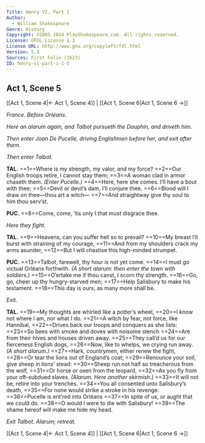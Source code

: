 ```yaml
---
Title: Henry VI, Part 1
Author: 
  - William Shakespeare
Genre: History
Copyright: ©2005-2024 PlayShakespeare.com. All rights reserved.
License: GFDL License 1.3
License URL: http://www.gnu.org/copyleft/fdl.html
Version: 5.3
Sources: First Folio (1623)
ID: henry-vi-part-i-1-5
---
```


## Act 1, Scene 5
[[Act 1, Scene 4|← Act 1, Scene 4]] | [[Act 1, Scene 6|Act 1, Scene 6 →]]

*France. Before Orléans.*

*Here an alarum again, and Talbot pursueth the Dauphin, and driveth him.*

*Then enter Joan De Pucelle, driving Englishmen before her, and exit after them.*

*Then enter Talbot.*

**TAL.**
==1==Where is my strength, my valor, and my force?
==2==Our English troops retire, I cannot stay them;
==3==A woman clad in armor chaseth them.
*(Enter Pucelle.)*
==4==Here, here she comes. I’ll have a bout with thee;
==5==Devil or devil’s dam, I’ll conjure thee.
==6==Blood will I draw on thee—thou art a witch⁠—
==7==And straightway give thy soul to him thou serv’st.

**PUC.**
==8==Come, come, ’tis only I that must disgrace thee.

*Here they fight.*

**TAL.**
==9==Heavens, can you suffer hell so to prevail?
==10==My breast I’ll burst with straining of my courage,
==11==And from my shoulders crack my arms asunder,
==12==But I will chastise this high-minded strumpet.

**PUC.**
==13==Talbot, farewell, thy hour is not yet come.
==14==I must go victual Orléans forthwith.
*(A short alarum: then enter the town with soldiers.)*
==15==O’ertake me if thou canst, I scorn thy strength.
==16==Go, go, cheer up thy hungry-starved men;
==17==Help Salisbury to make his testament.
==18==This day is ours, as many more shall be.

*Exit.*

**TAL.**
==19==My thoughts are whirled like a potter’s wheel,
==20==I know not where I am, nor what I do.
==21==A witch by fear, not force, like Hannibal,
==22==Drives back our troops and conquers as she lists:
==23==So bees with smoke and doves with noisome stench
==24==Are from their hives and houses driven away.
==25==They call’d us for our fierceness English dogs,
==26==Now, like to whelps, we crying run away.
*(A short alarum.)*
==27==Hark, countrymen, either renew the fight,
==28==Or tear the lions out of England’s coat;
==29==Renounce your soil, give sheep in lions’ stead:
==30==Sheep run not half so treacherous from the wolf,
==31==Or horse or oxen from the leopard,
==32==As you fly from your oft-subdued slaves.
*(Alarum. Here another skirmish.)*
==33==It will not be, retire into your trenches.
==34==You all consented unto Salisbury’s death,
==35==For none would strike a stroke in his revenge.
==36==Pucelle is ent’red into Orléans
==37==In spite of us, or aught that we could do.
==38==O would I were to die with Salisbury!
==39==The shame hereof will make me hide my head.

*Exit Talbot. Alarum; retreat.*

[[Act 1, Scene 4|← Act 1, Scene 4]] | [[Act 1, Scene 6|Act 1, Scene 6 →]]
